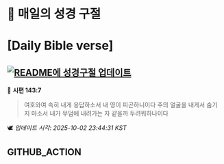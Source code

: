 # 🙏 매일의 성경 구절
# [Daily Bible verse]
## [![README에 성경구절 업데이트](https://github.com/DONGSUKA/first_test/actions/workflows/update-readme-bible.yml/badge.svg)](https://github.com/DONGSUKA/first_test/actions/workflows/update-readme-bible.yml)
<!-- START_BIBLE_VERSE -->
📖 **시편 143:7**
> 여호와여 속히 내게 응답하소서 내 영이 피곤하니이다 주의 얼굴을 내게서 숨기지 마소서 내가 무덤에 내려가는 자 같을까 두려워하나이다

🕊️ _업데이트 시각: 2025-10-02 23:44:31 KST_
  <!-- END_BIBLE_VERSE -->
## GITHUB_ACTION
